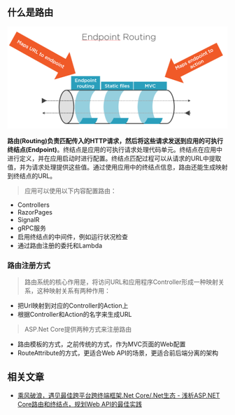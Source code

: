 ## 什么是路由

![](/Assets/2022-10-14-00-09-09.png)

**路由(Routing)负责匹配传入的HTTP请求，然后将这些请求发送到应用的可执行终结点(Endpoint)**。终结点是应用的可执行请求处理代码单元。终结点在应用中进行定义，并在应用启动时进行配置。终结点匹配过程可以从请求的URL中提取值，并为请求处理提供这些值。通过使用应用中的终结点信息，路由还能生成映射到终结点的URL。

> 应用可以使用以下内容配置路由：

- Controllers
- RazorPages
- SignalR
- gRPC服务
- 启用终结点的中间件，例如运行状况检查
- 通过路由注册的委托和Lambda

### 路由注册方式

> 路由系统的核心作用是，将访问URL和应用程序Controller形成一种映射关系，这种映射关系有两种作用：

- 把Url映射到对应的Controller的Action上
- 根据Controller和Action的名字来生成URL

> ASP.Net Core提供两种方式来注册路由

- 路由模板的方式，之前传统的方式，作为MVC页面的Web配置
- RouteAttribute的方式，更适合Web API的场景，更适合前后端分离的架构

## 相关文章

* [乘风破浪，遇见最佳跨平台跨终端框架.Net Core/.Net生态 - 浅析ASP.NET Core路由和终结点，规划Web API的最佳实践](https://www.cnblogs.com/taylorshi/p/16790159.html)